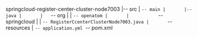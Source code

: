 springcloud-register-center-cluster-node7003
|-- src
|   `-- main
|       |-- java
|       |   `-- org
|       |       `-- openatom
|       |           `-- springcloud
|       |               `-- RegisterCcenterClusterNode7003.java
|       `-- resources
|           `-- application.yml
`-- pom.xml
